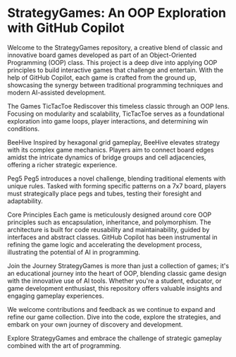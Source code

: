 # StrategyGames: An OOP Exploration with GitHub Copilot
Welcome to the StrategyGames repository, a creative blend of classic and innovative board games developed as part of an Object-Oriented Programming (OOP) class. This project is a deep dive into applying OOP principles to build interactive games that challenge and entertain. With the help of GitHub Copilot, each game is crafted from the ground up, showcasing the synergy between traditional programming techniques and modern AI-assisted development.

The Games
TicTacToe
Rediscover this timeless classic through an OOP lens. Focusing on modularity and scalability, TicTacToe serves as a foundational exploration into game loops, player interactions, and determining win conditions.

BeeHive
Inspired by hexagonal grid gameplay, BeeHive elevates strategy with its complex game mechanics. Players aim to connect board edges amidst the intricate dynamics of bridge groups and cell adjacencies, offering a richer strategic experience.

Peg5
Peg5 introduces a novel challenge, blending traditional elements with unique rules. Tasked with forming specific patterns on a 7x7 board, players must strategically place pegs and tubes, testing their foresight and adaptability.

Core Principles
Each game is meticulously designed around core OOP principles such as encapsulation, inheritance, and polymorphism. The architecture is built for code reusability and maintainability, guided by interfaces and abstract classes. GitHub Copilot has been instrumental in refining the game logic and accelerating the development process, illustrating the potential of AI in programming.

Join the Journey
StrategyGames is more than just a collection of games; it's an educational journey into the heart of OOP, blending classic game design with the innovative use of AI tools. Whether you're a student, educator, or game development enthusiast, this repository offers valuable insights and engaging gameplay experiences.

We welcome contributions and feedback as we continue to expand and refine our game collection. Dive into the code, explore the strategies, and embark on your own journey of discovery and development.

Explore StrategyGames and embrace the challenge of strategic gameplay combined with the art of programming.


